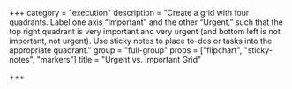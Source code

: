 +++
category = "execution"
description = "Create a grid with four quadrants. Label one axis “Important” and the other “Urgent,” such that the top right quadrant is very important and very urgent (and bottom left is not important, not urgent). Use sticky notes to place to-dos or tasks into the appropriate quadrant."
group = "full-group"
props = ["flipchart", "sticky-notes", "markers"]
title = "Urgent vs. Important Grid"

+++
